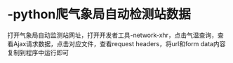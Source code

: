 # -python爬气象局自动检测站数据
打开气象局自动监测站网址，打开开发者工具-network-xhr，点击气温查询，查看Ajax请求数据，点击对应文件，查看request headers，将url和form data内容复制到程序中运行即可
